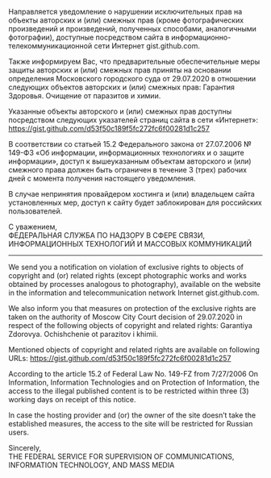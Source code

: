 Направляется уведомление о нарушении исключительных прав на объекты авторских и (или) смежных прав (кроме фотографических произведений и произведений, полученных способами, аналогичными фотографии), доступные посредством сайта в информационно-телекоммуникационной сети Интернет gist.github.com.

Также информируем Вас, что предварительные обеспечительные меры защиты авторских и (или) смежных прав приняты на основании определения Московского городского суда от 29.07.2020 в отношении следующих объектов авторских и (или) смежных прав:
Гарантия Здоровья. Очищение от паразитов и химии.

Указанные объекты авторского и (или) смежных прав доступны посредством следующих указателей страниц сайта в сети «Интернет»:
https://gist.github.com/d53f50c189f5fc272fc6f00281d1c257

В соответствии со статьей 15.2 Федерального закона от 27.07.2006 № 149-ФЗ «Об информации, информационных технологиях и о защите информации», доступ к вышеуказанным объектам авторского и (или) смежного права должен быть ограничен в течение 3 (трех) рабочих дней с момента получения настоящего уведомления.

В случае непринятия провайдером хостинга и (или) владельцем сайта установленных мер, доступ к сайту будет заблокирован для российских пользователей.

С уважением,  
ФЕДЕРАЛЬНАЯ СЛУЖБА ПО НАДЗОРУ В СФЕРЕ СВЯЗИ,  
ИНФОРМАЦИОННЫХ ТЕХНОЛОГИЙ И МАССОВЫХ КОММУНИКАЦИЙ

---------------------------------------------

We send you a notification on violation of exclusive rights to objects of copyright and (or) related rights (except photographic works and works obtained by processes analogous to photography), available on the website in the information and telecommunication network Internet gist.github.com.

We also inform you that measures on protection of the exclusive rights are taken on the authority of Moscow City Court decision of 29.07.2020 in respect of the following objects of copyright and related rights:
Garantiya Zdorovya. Ochishchenie ot parazitov i khimii.

Mentioned objects of copyright and related rights are available on following URLs:
https://gist.github.com/d53f50c189f5fc272fc6f00281d1c257

According to the article 15.2 of Federal Law No. 149-FZ from 7/27/2006 On Information, Information Technologies and on Protection of Information, the access to the illegal published content is to be restricted within three (3) working days on receipt of this notice.

In case the hosting provider and (or) the owner of the site doesn’t take the established measures, the access to the site will be restricted for Russian users.

Sincerely,  
THE FEDERAL SERVICE FOR SUPERVISION OF COMMUNICATIONS, INFORMATION TECHNOLOGY, AND MASS MEDIA
